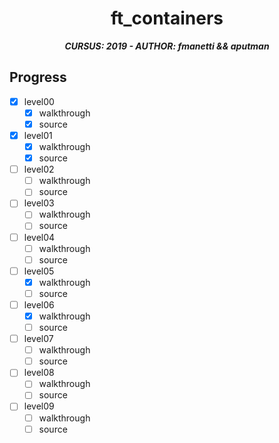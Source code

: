 <h1 align="center">
	ft_containers 
</h1>

<p align="center">
	<b><i>CURSUS: 2019 - AUTHOR: fmanetti && aputman</i></b><br>
</p>

## Progress

- [x] level00
    - [x] walkthrough
    - [x] source

- [x] level01
    - [x] walkthrough
    - [x] source

- [ ] level02
    - [ ] walkthrough
    - [ ] source

- [ ] level03
    - [ ] walkthrough
    - [ ] source

- [ ] level04
    - [ ] walkthrough
    - [ ] source

- [ ] level05
    - [x] walkthrough
    - [ ] source

- [ ] level06
    - [x] walkthrough
    - [ ] source

- [ ] level07
    - [ ] walkthrough
    - [ ] source

- [ ] level08
    - [ ] walkthrough
    - [ ] source

- [ ] level09
    - [ ] walkthrough
    - [ ] source
